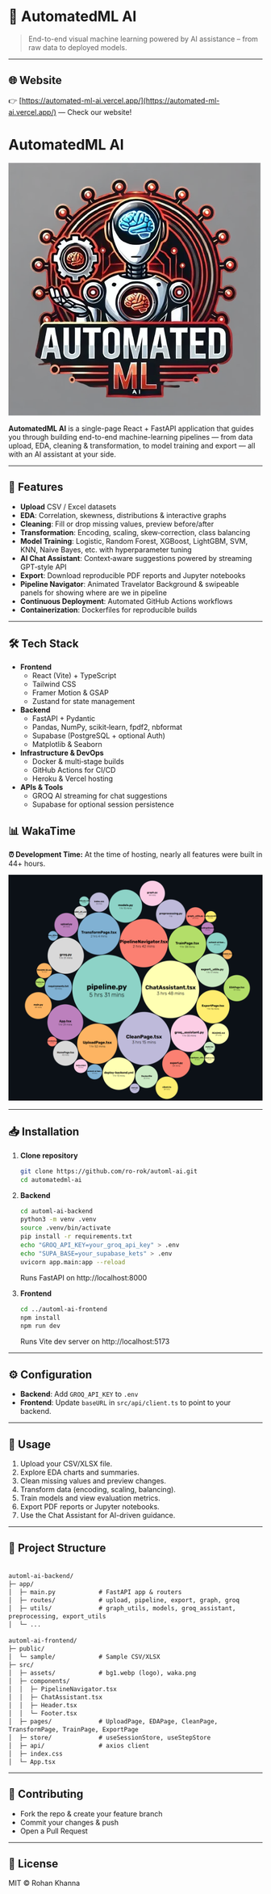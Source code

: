 # 🚀 AutomatedML AI

> End-to-end visual machine learning powered by AI assistance – from raw data to deployed models.

---

## 🌐 Website

👉 [https://automated-ml-ai.vercel.app/](https://automated-ml-ai.vercel.app/) — Check our website!

# AutomatedML AI

![Logo](/automl-ai-frontend/src/assets/bg1.webp)

**AutomatedML AI** is a single-page React + FastAPI application that guides you through building end-to-end machine-learning pipelines — from data upload, EDA, cleaning & transformation, to model training and export — all with an AI assistant at your side.

---

## 🚀 Features

- **Upload** CSV / Excel datasets  
- **EDA**: Correlation, skewness, distributions & interactive graphs  
- **Cleaning**: Fill or drop missing values, preview before/after  
- **Transformation**: Encoding, scaling, skew‑correction, class balancing  
- **Model Training**: Logistic, Random Forest, XGBoost, LightGBM, SVM, KNN, Naive Bayes, etc. with hyperparameter tuning  
- **AI Chat Assistant**: Context‑aware suggestions powered by streaming GPT‑style API  
- **Export**: Download reproducible PDF reports and Jupyter notebooks  
- **Pipeline Navigator**: Animated Travelator Background & swipeable panels for showing where are we in pipeline  
- **Continuous Deployment**: Automated GitHub Actions workflows  
- **Containerization**: Dockerfiles for reproducible builds  

---

## 🛠️ Tech Stack

- **Frontend**  
  - React (Vite) + TypeScript  
  - Tailwind CSS  
  - Framer Motion & GSAP  
  - Zustand for state management  
- **Backend**  
  - FastAPI + Pydantic  
  - Pandas, NumPy, scikit‑learn, fpdf2, nbformat
  - Supabase (PostgreSQL + optional Auth)
  - Matplotlib & Seaborn
- **Infrastructure & DevOps**  
  - Docker & multi‑stage builds  
  - GitHub Actions for CI/CD  
  - Heroku & Vercel hosting  
- **APIs & Tools**  
  - GROQ AI streaming for chat suggestions  
  - Supabase for optional session persistence  

## 📊 WakaTime

**⏰ Development Time:** At the time of hosting, nearly all features were built in 44+ hours.

![WakaTime Stats](/automl-ai-frontend/public/waka.png)

---

## 📥 Installation

1. **Clone repository**  
   ```bash
   git clone https://github.com/ro-rok/automl-ai.git
   cd automatedml-ai
   ```

2. **Backend**  
   ```bash
   cd automl-ai-backend
   python3 -m venv .venv
   source .venv/bin/activate
   pip install -r requirements.txt
   echo "GROQ_API_KEY=your_groq_api_key" > .env
   echo "SUPA_BASE=your_supabase_kets" > .env
   uvicorn app.main:app --reload
   ```
   Runs FastAPI on http://localhost:8000

3. **Frontend**  
   ```bash
   cd ../automl-ai-frontend
   npm install
   npm run dev
   ```
   Runs Vite dev server on http://localhost:5173

---

## ⚙️ Configuration

- **Backend**: Add `GROQ_API_KEY` to `.env`  
- **Frontend**: Update `baseURL` in `src/api/client.ts` to point to your backend.

---

## 🚧 Usage

1. Upload your CSV/XLSX file.  
2. Explore EDA charts and summaries.  
3. Clean missing values and preview changes.  
4. Transform data (encoding, scaling, balancing).  
5. Train models and view evaluation metrics.  
6. Export PDF reports or Jupyter notebooks.  
7. Use the Chat Assistant for AI-driven guidance.

---

## 📂 Project Structure

```

automl-ai-backend/
├─ app/
│  ├─ main.py            # FastAPI app & routers
│  ├─ routes/            # upload, pipeline, export, graph, groq
│  ├─ utils/             # graph_utils, models, groq_assistant, preprocessing, export_utils
│  └─ ...

automl-ai-frontend/
├─ public/
│  └─ sample/            # Sample CSV/XLSX
├─ src/
│  ├─ assets/            # bg1.webp (logo), waka.png
│  ├─ components/
│  │  ├─ PipelineNavigator.tsx
│  │  ├─ ChatAssistant.tsx
│  │  ├─ Header.tsx
│  │  └─ Footer.tsx
│  ├─ pages/             # UploadPage, EDAPage, CleanPage, TransformPage, TrainPage, ExportPage
│  ├─ store/             # useSessionStore, useStepStore
│  ├─ api/               # axios client
│  ├─ index.css
│  └─ App.tsx

```
---

## 🤝 Contributing

- Fork the repo & create your feature branch  
- Commit your changes & push  
- Open a Pull Request  

---

## 📄 License

MIT © Rohan Khanna
